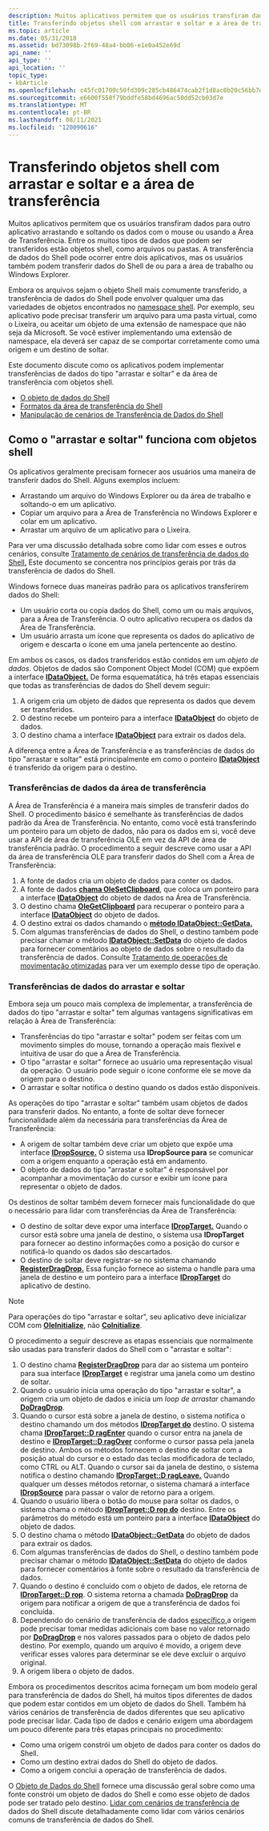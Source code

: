```yaml
---
description: Muitos aplicativos permitem que os usuários transfiram dados para outro aplicativo arrastando e soltando os dados com o mouse ou usando a Área de Transferência.
title: Transferindo objetos shell com arrastar e soltar e a área de transferência
ms.topic: article
ms.date: 05/31/2018
ms.assetid: bd73098b-2f69-48a4-bb06-e1e0a452e69d
api_name: ''
api_type: ''
api_location: ''
topic_type:
- kbArticle
ms.openlocfilehash: c45fc01709c50fd309c285cb486474cab2f1d8ac0b20c56bb7e21578cb8138f0
ms.sourcegitcommit: e6600f550f79bddfe58bd4696ac50dd52cb03d7e
ms.translationtype: MT
ms.contentlocale: pt-BR
ms.lasthandoff: 08/11/2021
ms.locfileid: "120090616"
---
```

# <a name="transferring-shell-objects-with-drag-and-drop-and-the-clipboard"></a>Transferindo objetos shell com arrastar e soltar e a área de transferência

Muitos aplicativos permitem que os usuários transfiram dados para outro aplicativo arrastando e soltando os dados com o mouse ou usando a Área de Transferência. Entre os muitos tipos de dados que podem ser transferidos estão objetos shell, como arquivos ou pastas. A transferência de dados do Shell pode ocorrer entre dois aplicativos, mas os usuários também podem transferir dados do Shell de ou para a área de trabalho ou Windows Explorer.

Embora os arquivos sejam o objeto Shell mais comumente transferido, a transferência de dados do Shell pode envolver qualquer uma das variedades de objetos encontrados no [namespace shell](namespace-intro.md). Por exemplo, seu aplicativo pode precisar transferir um arquivo para uma pasta virtual, como o Lixeira, ou aceitar um objeto de uma extensão de namespace que não seja da Microsoft. Se você estiver implementando uma extensão de namespace, ela deverá ser capaz de se comportar corretamente como uma origem e um destino de soltar.

Este documento discute como os aplicativos podem implementar transferências de dados do tipo "arrastar e soltar" e da área de transferência com objetos shell.

-   [O objeto de dados do Shell](dataobject.md)
-   [Formatos da área de transferência do Shell](clipboard.md)
-   [Manipulação de cenários de Transferência de Dados do Shell](datascenarios.md)

## <a name="how-drag-and-drop-works-with-shell-objects"></a>Como o "arrastar e soltar" funciona com objetos shell

Os aplicativos geralmente precisam fornecer aos usuários uma maneira de transferir dados do Shell. Alguns exemplos incluem:

-   Arrastando um arquivo do Windows Explorer ou da área de trabalho e soltando-o em um aplicativo.
-   Copiar um arquivo para a Área de Transferência no Windows Explorer e colar em um aplicativo.
-   Arrastar um arquivo de um aplicativo para o Lixeira.

Para ver uma discussão detalhada sobre como lidar com esses e outros cenários, consulte [Tratamento de cenários de transferência de dados do Shell.](datascenarios.md) Este documento se concentra nos princípios gerais por trás da transferência de dados do Shell.

Windows fornece duas maneiras padrão para os aplicativos transferirem dados do Shell:

-   Um usuário corta ou copia dados do Shell, como um ou mais arquivos, para a Área de Transferência. O outro aplicativo recupera os dados da Área de Transferência.
-   Um usuário arrasta um ícone que representa os dados do aplicativo de origem e descarta o ícone em uma janela pertencente ao destino.

Em ambos os casos, os dados transferidos estão contidos em um *objeto de dados*. Objetos de dados são Component Object Model (COM) que expõem a interface [**IDataObject.**](/windows/win32/api/objidl/nn-objidl-idataobject) De forma esquematática, há três etapas essenciais que todas as transferências de dados do Shell devem seguir:

1.  A origem cria um objeto de dados que representa os dados que devem ser transferidos.
2.  O destino recebe um ponteiro para a interface [**IDataObject**](/windows/win32/api/objidl/nn-objidl-idataobject) do objeto de dados.
3.  O destino chama a interface [**IDataObject**](/windows/win32/api/objidl/nn-objidl-idataobject) para extrair os dados dela.

A diferença entre a Área de Transferência e as transferências de dados do tipo "arrastar e soltar" está principalmente em como o ponteiro [**IDataObject**](/windows/win32/api/objidl/nn-objidl-idataobject) é transferido da origem para o destino.

### <a name="clipboard-data-transfers"></a>Transferências de dados da área de transferência

A Área de Transferência é a maneira mais simples de transferir dados do Shell. O procedimento básico é semelhante às transferências de dados padrão da Área de Transferência. No entanto, como você está transferindo um ponteiro para um objeto de dados, não para os dados em si, você deve usar a API de área de transferência OLE em vez da API de área de transferência padrão. O procedimento a seguir descreve como usar a API da área de transferência OLE para transferir dados do Shell com a Área de Transferência:

1.  A fonte de dados cria um objeto de dados para conter os dados.
2.  A fonte de dados [**chama OleSetClipboard**](/windows/win32/api/ole2/nf-ole2-olesetclipboard), que coloca um ponteiro para a interface [**IDataObject**](/windows/win32/api/objidl/nn-objidl-idataobject) do objeto de dados na Área de Transferência.
3.  O destino chama [**OleGetClipboard**](/windows/win32/api/ole2/nf-ole2-olegetclipboard) para recuperar o ponteiro para a interface [**IDataObject**](/windows/win32/api/objidl/nn-objidl-idataobject) do objeto de dados.
4.  O destino extrai os dados chamando o [**método IDataObject::GetData.**](/windows/win32/api/objidl/nf-objidl-idataobject-getdata)
5.  Com algumas transferências de dados do Shell, o destino também pode precisar chamar o método [**IDataObject::SetData**](/windows/win32/api/objidl/nf-objidl-idataobject-setdata) do objeto de dados para fornecer comentários ao objeto de dados sobre o resultado da transferência de dados. Consulte [Tratamento de operações de movimentação otimizadas](datascenarios.md) para ver um exemplo desse tipo de operação.

### <a name="drag-and-drop-data-transfers"></a>Transferências de dados do arrastar e soltar

Embora seja um pouco mais complexa de implementar, a transferência de dados do tipo "arrastar e soltar" tem algumas vantagens significativas em relação à Área de Transferência:

-   Transferências do tipo "arrastar e soltar" podem ser feitas com um movimento simples do mouse, tornando a operação mais flexível e intuitiva de usar do que a Área de Transferência.
-   O tipo "arrastar e soltar" fornece ao usuário uma representação visual da operação. O usuário pode seguir o ícone conforme ele se move da origem para o destino.
-   O arrastar e soltar notifica o destino quando os dados estão disponíveis.

As operações do tipo "arrastar e soltar" também usam objetos de dados para transferir dados. No entanto, a fonte de soltar deve fornecer funcionalidade além da necessária para transferências da Área de Transferência:

-   A origem de soltar também deve criar um objeto que expõe uma interface [**IDropSource.**](/windows/win32/api/oleidl/nn-oleidl-idropsource) O sistema usa **IDropSource para** se comunicar com a origem enquanto a operação está em andamento.
-   O objeto de dados do tipo "arrastar e soltar" é responsável por acompanhar a movimentação do cursor e exibir um ícone para representar o objeto de dados.

Os destinos de soltar também devem fornecer mais funcionalidade do que o necessário para lidar com transferências da Área de Transferência:

-   O destino de soltar deve expor uma interface [**IDropTarget.**](/windows/win32/api/oleidl/nn-oleidl-idroptarget) Quando o cursor está sobre uma janela de destino, o sistema usa **IDropTarget** para fornecer ao destino informações como a posição do cursor e notificá-lo quando os dados são descartados.
-   O destino de soltar deve registrar-se no sistema chamando [**RegisterDragDrop.**](/windows/win32/api/ole2/nf-ole2-registerdragdrop) Essa função fornece ao sistema o handle para uma janela de destino e um ponteiro para a interface [**IDropTarget**](/windows/win32/api/oleidl/nn-oleidl-idroptarget) do aplicativo de destino.

> [!Note]  
> Para operações do tipo "arrastar e soltar", seu aplicativo deve inicializar COM com [**OleInitialize**](/windows/win32/api/ole2/nf-ole2-oleinitialize), não [**CoInitialize**](/windows/win32/api/objbase/nf-objbase-coinitialize).

 

O procedimento a seguir descreve as etapas essenciais que normalmente são usadas para transferir dados do Shell com o "arrastar e soltar":

1.  O destino chama [**RegisterDragDrop**](/windows/win32/api/ole2/nf-ole2-registerdragdrop) para dar ao sistema um ponteiro para sua interface [**IDropTarget**](/windows/win32/api/oleidl/nn-oleidl-idroptarget) e registrar uma janela como um destino de soltar.
2.  Quando o usuário inicia uma operação do tipo "arrastar e soltar", a origem cria um objeto de dados e inicia um *loop de arrastar* chamando [**DoDragDrop**](/windows/win32/api/ole2/nf-ole2-dodragdrop).
3.  Quando o cursor está sobre a janela de destino, o sistema notifica o destino chamando um dos métodos [**IDropTarget do**](/windows/win32/api/oleidl/nn-oleidl-idroptarget) destino. O sistema chama [**IDropTarget::D ragEnter**](/windows/win32/api/oleidl/nf-oleidl-idroptarget-dragenter) quando o cursor entra na janela de destino e [**IDropTarget::D ragOver**](/windows/win32/api/oleidl/nf-oleidl-idroptarget-dragover) conforme o cursor passa pela janela de destino. Ambos os métodos fornecem o destino de soltar com a posição atual do cursor e o estado das teclas modificadora de teclado, como CTRL ou ALT. Quando o cursor sai da janela de destino, o sistema notifica o destino chamando [**IDropTarget::D ragLeave.**](/windows/win32/api/oleidl/nf-oleidl-idroptarget-dragleave) Quando qualquer um desses métodos retornar, o sistema chamará a interface [**IDropSource**](/windows/win32/api/oleidl/nn-oleidl-idropsource) para passar o valor de retorno para a origem.
4.  Quando o usuário libera o botão do mouse para soltar os dados, o sistema chama o método [**IDropTarget::D rop do**](/windows/win32/api/oleidl/nf-oleidl-idroptarget-drop) destino. Entre os parâmetros do método está um ponteiro para a interface [**IDataObject**](/windows/win32/api/objidl/nn-objidl-idataobject) do objeto de dados.
5.  O destino chama o método [**IDataObject::GetData**](/windows/win32/api/objidl/nf-objidl-idataobject-getdata) do objeto de dados para extrair os dados.
6.  Com algumas transferências de dados do Shell, o destino também pode precisar chamar o método [**IDataObject::SetData**](/windows/win32/api/objidl/nf-objidl-idataobject-setdata) do objeto de dados para fornecer comentários à fonte sobre o resultado da transferência de dados.
7.  Quando o destino é concluído com o objeto de dados, ele retorna de [**IDropTarget::D rop**](/windows/win32/api/oleidl/nf-oleidl-idroptarget-drop). O sistema retorna a chamada [**DoDragDrop**](/windows/win32/api/ole2/nf-ole2-dodragdrop) da origem para notificar a origem de que a transferência de dados foi concluída.
8.  Dependendo do cenário de transferência de dados [específico,](datascenarios.md)a origem pode precisar tomar medidas adicionais com base no valor retornado por [**DoDragDrop**](/windows/win32/api/ole2/nf-ole2-dodragdrop) e nos valores passados para o objeto de dados pelo destino. Por exemplo, quando um arquivo é movido, a origem deve verificar esses valores para determinar se ele deve excluir o arquivo original.
9.  A origem libera o objeto de dados.

Embora os procedimentos descritos acima forneçam um bom modelo geral para transferência de dados do Shell, há muitos tipos diferentes de dados que podem estar contidos em um objeto de dados do Shell. Também há vários cenários de transferência de dados diferentes que seu aplicativo pode precisar lidar. Cada tipo de dados e cenário exigem uma abordagem um pouco diferente para três etapas principais no procedimento:

-   Como uma origem constrói um objeto de dados para conter os dados do Shell.
-   Como um destino extrai dados do Shell do objeto de dados.
-   Como a origem conclui a operação de transferência de dados.

O [Objeto de Dados do Shell](dataobject.md) fornece uma discussão geral sobre como uma fonte constrói um objeto de dados do Shell e como esse objeto de dados pode ser tratado pelo destino. [Lidar com cenários de transferência de](datascenarios.md) dados do Shell discute detalhadamente como lidar com vários cenários comuns de transferência de dados do Shell.

 

 
